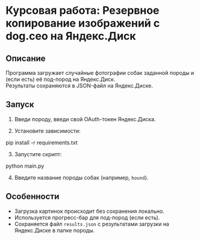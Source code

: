 # Курсовая работа: Резервное копирование изображений с dog.ceo на Яндекс.Диск

## Описание

Программа загружает случайные фотографии собак заданной породы и (если есть) её под-пород на Яндекс.Диск.  
Результаты сохраняются в JSON-файл на Яндекс.Диске.

## Запуск

1. Введи породу, введи свой OAuth-токен Яндекс.Диска.
  

2. Установите зависимости:

pip install -r requirements.txt

3. Запустите скрипт:

python main.py

4. Введите название породы собак (например, `hound`).

## Особенности

- Загрузка картинок происходит без сохранения локально.  
- Используется прогресс-бар для под-пород (если есть).  
- Сохраняется файл `results.json` с результатами загрузки на Яндекс.Диске в папке породы.